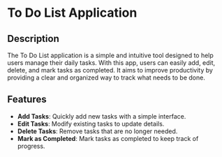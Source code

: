 # To Do List Application

## Description

The To Do List application is a simple and intuitive tool designed to help users manage their daily tasks. With this app, users can easily add, edit, delete, and mark tasks as completed. It aims to improve productivity by providing a clear and organized way to track what needs to be done.

## Features

- **Add Tasks**: Quickly add new tasks with a simple interface.
- **Edit Tasks**: Modify existing tasks to update details.
- **Delete Tasks**: Remove tasks that are no longer needed.
- **Mark as Completed**: Mark tasks as completed to keep track of progress.
